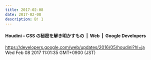 ```yaml
---
title: 2017-02-08
date: 2017-02-08
description: B! 1
---
```


#### Houdini – CSS の秘密を解き明かすもの  |  Web       |  Google Developers
https://developers.google.com/web/updates/2016/05/houdini?hl=ja<br>
Wed Feb 08 2017 11:01:35 GMT+0900 (JST)<br>


